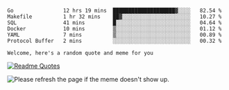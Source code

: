 <!--START_SECTION:waka-->

```text
Go                12 hrs 19 mins  ████████████████████▓░░░░   82.54 %
Makefile          1 hr 32 mins    ██▓░░░░░░░░░░░░░░░░░░░░░░   10.27 %
SQL               41 mins         █░░░░░░░░░░░░░░░░░░░░░░░░   04.64 %
Docker            10 mins         ▒░░░░░░░░░░░░░░░░░░░░░░░░   01.12 %
YAML              7 mins          ▒░░░░░░░░░░░░░░░░░░░░░░░░   00.89 %
Protocol Buffer   2 mins          ░░░░░░░░░░░░░░░░░░░░░░░░░   00.32 %
```

<!--END_SECTION:waka-->

`Welcome, here's a random quote and meme for you`

[![Readme Quotes](https://quotes-github-readme.vercel.app/api?type=horizontal&theme=catppuccin)](https://github.com/piyushsuthar/github-readme-quotes)

<img src='https://user-images.githubusercontent.com/88014435/172651369-4de96835-d6c3-4804-9d49-780e5b4ff258.png' title="Meme" alt="Please refresh the page if the meme doesn't show up.">

